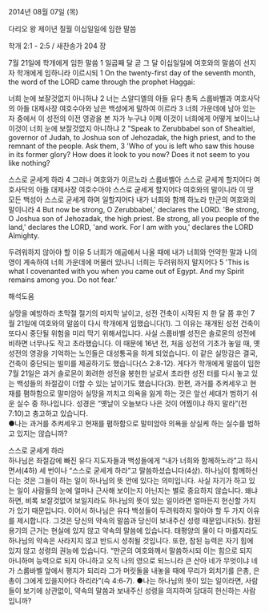 2014년 08월 07일 (목)

다리오 왕 제이년 칠월 이십일일에 임한 말씀



학개 2:1 - 2:5 / 새찬송가 204 장


7월 21일에 학개에게 임한 말씀
1 일곱째 달 곧 그 달 이십일일에 여호와의 말씀이 선지자 학개에게 임하니라 이르시되
1 On the twenty-first day of the seventh month, the word of the LORD came through the prophet Haggai: 

너희 눈에 보잘것없지 아니하냐
2 너는 스알디엘의 아들 유다 총독 스룹바벨과 여호사닥의 아들 대제사장 여호수아와 남은 백성에게 말하여 이르라 3 너희 가운데에 남아 있는 자 중에서 이 성전의 이전 영광을 본 자가 누구냐 이제 이것이 너희에게 어떻게 보이느냐 이것이 너희 눈에 보잘것없지 아니하냐
2 "Speak to Zerubbabel son of Shealtiel, governor of Judah, to Joshua son of Jehozadak, the high priest, and to the remnant of the people. Ask them, 3 'Who of you is left who saw this house in its former glory? How does it look to you now? Does it not seem to you like nothing?

스스로 굳세게 하라 
4 그러나 여호와가 이르노라 스룹바벨아 스스로 굳세게 할지어다 여호사닥의 아들 대제사장 여호수아야 스스로 굳세게 할지어다 여호와의 말이니라 이 땅 모든 백성아 스스로 굳세게 하여 일할지어다 내가 너희와 함께 하노라 만군의 여호와의 말이니라
4 But now be strong, O Zerubbabel,' declares the LORD. 'Be strong, O Joshua son of Jehozadak, the high priest. Be strong, all you people of the land,' declares the LORD, 'and work. For I am with you,' declares the LORD Almighty.

두려워하지 않아야 할 이유 
5 너희가 애굽에서 나올 때에 내가 너희와 언약한 말과 나의 영이 계속하여 너희 가운데에 머물러 있나니 너희는 두려워하지 말지어다
5 'This is what I covenanted with you when you came out of Egypt. And my Spirit remains among you. Do not fear.'

해석도움





실망을 예방하라 
초막절 절기의 마지막 날이고, 성전 건축이 시작된 지 한 달 쯤 후인 7월 21일에 여호와의 말씀이 다시 학개에게 임했습니다(1). 그 이유는 재개된 성전 건축이 또다시 중단될 위험을 미리 막기 위해서입니다. 사실 스룹바벨 성전은 솔로몬의 성전에 비하면 너무나도 작고 초라했습니다. 이 때문에 16년 전, 처음 성전의 기초가 놓일 때, 옛 성전의 영광을 기억하는 노인들은 대성통곡을 하게 되었습니다. 이 같은 실망감은 결국, 건축이 중단되는 빌미를 제공하기도 했습니다(스 2:8-12). 게다가 학개에게 말씀이 임한 7월 21일은 과거 솔로몬이 화려한 성전을 봉헌한 날로서 초라한 성전 터를 다시 놓고 있는 백성들의 좌절감이 더할 수 있는 날이기도 했습니다(3). 한편, 과거를 추켜세우고 현재를 폄하함으로 말미암아 실망을 끼치고 의욕을 잃게 하는 것은 앞선 세대가 범하기 쉬운 실수 중 하나입니다. 성경은 “옛날이 오늘보다 나은 것이 어찜이냐 하지 말라”(전 7:10)고 충고하고 있습니다.   
●나는 과거를 추켜세우고 현재를 폄하함으로 말미암아 의욕을 상실케 하는 실수를 범하고 있지는 않습니까? 

스스로 굳세게 하라  
하나님은 좌절감에 빠진 유다 지도자들과 백성들에게 “내가 너희와 함께하노라”고 하시면서(4하) 세 번이나 “스스로 굳세게 하라”고 말씀하셨습니다(4상). 하나님이 함께하신다는 것은 그들이 하는 일이 하나님의 뜻 안에 있다는 의미입니다. 사실 자기가 하고 있는 일이 사람들의 눈에 얼마나 근사해 보이는지 아닌지는 별로 중요하지 않습니다. 왜냐하면, 비록 보잘것없어 보일지라도 하나님의 뜻이 있는 일이라면 얼마든지 헌신할 가치가 있기 때문입니다. 이어서 하나님은 유다 백성들이 두려워하지 말아야 할 두 가지 이유를 제시합니다. 그것은 당신의 약속의 말씀과 당신이 보내주신 성령 때문입니다(5). 참된 용기의 근거는 현실에 있지 않고 약속의 말씀에 있습니다. 태평양의 물이 다 마를지라도 하나님의 약속은 사라지지 않고 반드시 성취될 것입니다. 또한, 참된 능력은 자기 힘에 있지 않고 성령의 권능에 있습니다. “만군의 여호와께서 말씀하시되 이는 힘으로 되지 아니하며 능력으로 되지 아니하고 오직 나의 영으로 되느니라 큰 산아 네가 무엇이냐 네가 스룹바벨 앞에서 평지가 되리라 그가 머릿돌을 내놓을 때에 무리가 외치기를 은총, 은총이 그에게 있을지어다 하리라”(슥 4:6-7).
●나는 하나님의 뜻이 있는 일이라면, 사람들이 보기에 상관없이, 약속의 말씀과 보내주신 성령을 의지하여 담대히 헌신하는 사람입니까?